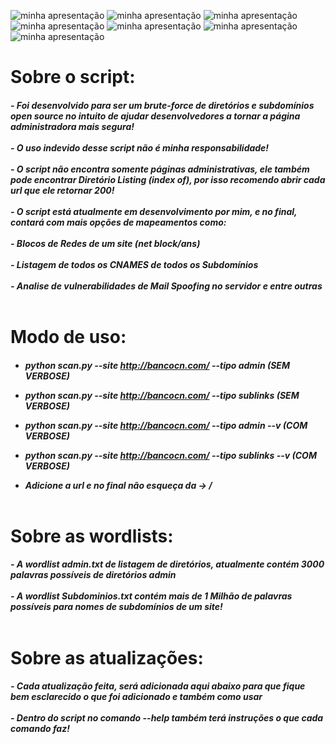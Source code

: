 ![minha apresentação](https://img.shields.io/static/v1?label=SCANER&message=ADMIN&color=red&style=<STYLE>&logo=<LOGO>)
![minha apresentação](https://img.shields.io/static/v1?label=VARREDURAS-DE&message=DIRETORIOS&color=red&style=<STYLE>&logo=<LOGO>)
![minha apresentação](https://img.shields.io/static/v1?label=VARREDURAS-DE&message=SUBDOMÍNIOS&color=red&style=<STYLE>&logo=<LOGO>)
![minha apresentação](https://img.shields.io/static/v1?label=LISTAGEM-DE&message=SITES&color=red&style=<STYLE>&logo=<LOGO>)
![minha apresentação](https://img.shields.io/static/v1?label=SCANNER&message=SITES&color=red&style=<STYLE>&logo=<LOGO>)
![minha apresentação](https://img.shields.io/static/v1?label=BRUTE-FORCE&message=DIRETÓRIOS&color=red&style=<STYLE>&logo=<LOGO>)
![minha apresentação](https://img.shields.io/static/v1?label=BRUTE-FORCE&message=SUBDOMÍNIOS&color=red&style=<STYLE>&logo=<LOGO>)

# Sobre o script:

<h5>
  - Foi desenvolvido para ser um brute-force de diretórios e subdomínios open source no intuito de ajudar desenvolvedores a tornar a página administradora mais segura!<br><br>
  - O uso indevido desse script não é minha responsabilidade!<br><br>
  - O script não encontra somente páginas administrativas, ele também pode encontrar Diretório Listing (index of), por isso recomendo abrir cada url que ele retornar 200!<br><br>
  - O script está atualmente em desenvolvimento por mim, e no final, contará com mais opções de mapeamentos como:<br><br>
  - Blocos de Redes de um site (net block/ans)<br><br>
  - Listagem de todos os CNAMES de todos os Subdomínios<br><br>
  - Analise de vulnerabilidades de Mail Spoofing no servidor e entre outras<br><br>
</h5>

# Modo de uso:
<h5>
  
  - python scan.py --site http://bancocn.com/ --tipo admin (SEM VERBOSE)
  
  - python scan.py --site http://bancocn.com/ --tipo sublinks (SEM VERBOSE)
  
  - python scan.py --site http://bancocn.com/ --tipo admin --v (COM VERBOSE)
  
  - python scan.py --site http://bancocn.com/ --tipo sublinks --v (COM VERBOSE)

  - Adicione a url e no final não esqueça da -> /<br><br>
      
</h5>

# Sobre as wordlists:
<h5>
  - A wordlist admin.txt de listagem de diretórios, atualmente contém 3000 palavras possíveis de diretórios admin<br><br>
  - A wordlist Subdominios.txt contém mais de 1 Milhão de palavras possíveis para nomes de subdomínios de um site!<br><br>
</h5>

# Sobre as atualizações:

<h5>
  - Cada atualização feita, será adicionada aqui abaixo para que fique bem esclarecido o que foi adicionado e também como usar<br><br>
  - Dentro do script no comando --help também terá instruções o que cada comando faz!<br><br>
</h5>
